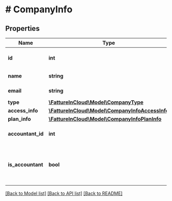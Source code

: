 # # CompanyInfo

## Properties

Name | Type | Description | Notes
------------ | ------------- | ------------- | -------------
**id** | **int** | Company unique identifier. | [optional]
**name** | **string** | Company name. | [optional]
**email** | **string** | Company email. | [optional]
**type** | [**\FattureInCloud\Model\CompanyType**](CompanyType.md) |  | [optional]
**access_info** | [**\FattureInCloud\Model\CompanyInfoAccessInfo**](CompanyInfoAccessInfo.md) |  | [optional]
**plan_info** | [**\FattureInCloud\Model\CompanyInfoPlanInfo**](CompanyInfoPlanInfo.md) |  | [optional]
**accountant_id** | **int** | Accountant unique identifier. | [optional]
**is_accountant** | **bool** | Determine if the logged account is an accountant. | [optional]

[[Back to Model list]](../../README.md#models) [[Back to API list]](../../README.md#endpoints) [[Back to README]](../../README.md)
